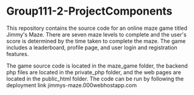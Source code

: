 # Group111-2-ProjectComponents

This repository contains the source code for an online maze game titled Jimmy's Maze. There are seven maze levels to complete and the user's score is determined by the time taken to complete the maze. The game includes a leaderboard, profile page, and user login and registration features.

The game source code is located in the maze_game folder, the backend php files are located in the private_php folder, and the web pages are located in the public_html folder. The code can be run by following the deployment link jimmys-maze.000webhostapp.com
